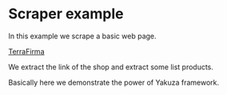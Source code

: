 # Scraper example

In this example we scrape a basic web page.

[TerraFirma](http://www.terrafirma.cl/)

We extract the link of the shop and extract some list products.

Basically here we demonstrate the power of Yakuza framework.
